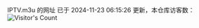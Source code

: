 IPTV.m3u 的网址 已于 2024-11-23 06:15:26 更新，本仓库访客数：![Visitor's Count](https://profile-counter.glitch.me/hero1898_tv/count.svg)
